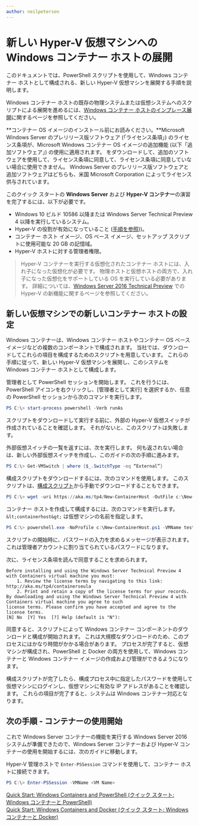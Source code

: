 ```yaml
---
author: neilpeterson
---
```


# 新しい Hyper-V 仮想マシンへの Windows コンテナー ホストの展開

このドキュメントでは、PowerShell スクリプトを使用して、Windows コンテナー ホストとして構成される、新しい Hyper-V 仮想マシンを展開する手順を説明します。

Windows コンテナー ホストの既存の物理システムまたは仮想システムへのスクリプトによる展開を進めるには、[Windows コンテナー ホストのインプレース展開](./inplace_setup.md)に関するページを参照してください。

**コンテナー OS イメージのインストール前にお読みください。**Microsoft Windows Server のプレリリース版ソフトウェア (「ライセンス条項」) のライセンス条項が、Microsoft Windows コンテナー OS イメージの追加機能 (以下「追加ソフトウェア」) の使用に適用されます。 をダウンロードして、追加のソフトウェアを使用して、ライセンス条項に同意して、ライセンス条項に同意していない場合に使用できません。 Windows Server のプレリリース版ソフトウェアと追加ソフトウェアはどちらも、米国 Microsoft Corporation によってライセンス供与されています。

このクイック スタートの **Windows Server** および **Hyper-V コンテナー**の演習を完了するには、以下が必要です。

* Windows 10 ビルド 10586 以降または Windows Server Technical Preview 4 以降を実行しているシステム。
* Hyper-V の役割が有効になっていること ([手順を参照](https://msdn.microsoft.com/virtualization/hyperv_on_windows/quick_start/walkthrough_install#UsingPowerShell)))。
* コンテナー ホスト イメージ、OS ベース イメージ、セットアップ スクリプトに使用可能な 20 GB の記憶域。
* Hyper-V ホストに対する管理者権限。

> Hyper-V コンテナーを実行する仮想化されたコンテナー ホストには、入れ子になった仮想化が必要です。 物理ホストと仮想ホストの両方で、入れ子になった仮想化をサポートしている OS を実行している必要があります。 詳細については、[Windows Server 2016 Technical Preview](https://technet.microsoft.com/library/dn765471.aspx#BKMK_nested) での Hyper-V の新機能に関するページを参照してください。

## 新しい仮想マシンでの新しいコンテナー ホストの設定

Windows コンテナーは、Windows コンテナー ホストやコンテナー OS ベース イメージなどの複数のコンポーネントで構成されます。 当社では、ダウンロードしてこれらの項目を構成するためのスクリプトを用意しています。 これらの手順に従って、新しい Hyper-V 仮想マシンを展開し、このシステムを Windows コンテナー ホストとして構成します。

管理者として PowerShell セッションを開始します。 これを行うには、PowerShell アイコンを右クリックし、[管理者として実行] を選択するか、任意の PowerShell セッションから次のコマンドを実行します。

``` powershell
PS C:\> start-process powershell -Verb runAs
```

スクリプトをダウンロードして実行する前に、外部の Hyper-V 仮想スイッチが作成されていることを確認します。 それがないと、このスクリプトは失敗します。

外部仮想スイッチの一覧を返すには、次を実行します。 何も返されない場合は、新しい外部仮想スイッチを作成し、このガイドの次の手順に進みます。

```powershell
PS C:\> Get-VMSwitch | where {$_.SwitchType -eq “External”}
```

構成スクリプトをダウンロードするには、次のコマンドを使用します。 このスクリプトは、[構成スクリプト](https://aka.ms/tp4/New-ContainerHost)から手動でダウンロードすることもできます。

``` PowerShell
PS C:\> wget -uri https://aka.ms/tp4/New-ContainerHost -OutFile c:\New-ContainerHost.ps1
```

コンテナー ホストを作成して構成するには、次のコマンドを実行します。`&lt;containerhost&gt;` は仮想マシンの名前を指定します。

``` powershell
PS C:\> powershell.exe -NoProfile c:\New-ContainerHost.ps1 -VMName testcont -WindowsImage ServerDatacenterCore -Hyperv
```

スクリプトの開始時に、パスワードの入力を求めるメッセージが表示されます。 これは管理者アカウントに割り当てられているパスワードになります。

次に、ライセンス条項を読んで同意することを求められます。

```
Before installing and using the Windows Server Technical Preview 4 with Containers virtual machine you must:
    1. Review the license terms by navigating to this link: http://aka.ms/tp4/containerseula
    2. Print and retain a copy of the license terms for your records.
By downloading and using the Windows Server Technical Preview 4 with Containers virtual machine you agree to such
license terms. Please confirm you have accepted and agree to the license terms.
[N] No  [Y] Yes  [?] Help (default is "N"):
```

同意すると、スクリプトによって Windows コンテナー コンポーネントのダウンロードと構成が開始されます。 これは大規模なダウンロードのため、このプロセスにはかなり時間がかかる場合があります。 プロセスが完了すると、仮想マシンが構成され、PowerShell と Docker の両方を使用して、Windows コンテナーと Windows コンテナー イメージの作成および管理ができるようになります。

構成スクリプトが完了したら、構成プロセス中に指定したパスワードを使用して仮想マシンにログインし、仮想マシンに有効な IP アドレスがあることを確認します。 これらの項目が完了すると、システムは Windows コンテナー対応となります。

## 次の手順 - コンテナーの使用開始

これで Windows Server コンテナーの機能を実行する Windows Server 2016 システムが準備できたので、Windows Server コンテナーおよび Hyper-V コンテナーの使用を開始するには、次のガイドに移動します。

Hyper-V 管理ホストで `Enter-PSSession` コマンドを使用して、コンテナー ホストに接続できます。

```powershell
PS C:\> Enter-PSSession -VMName <VM Name>
```

[Quick Start: Windows Containers and PowerShell (クイック スタート: Windows コンテナーと PowerShell)](./manage_powershell.md)  
[Quick Start: Windows Containers and Docker (クイック スタート: Windows コンテナーと Docker)](./manage_docker.md)






<!--HONumber=Mar16_HO3-->


